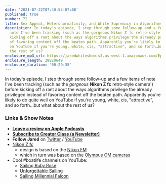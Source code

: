 ```yaml
---
date: '2021-07-22T07:40:55-07:00'
published: true
number: 72
title: Sex Appeal, Heteronormativity, and White Supremacy in Algorithms
description: In today's episode, I step through some follow-up and a few items of
  note I've been tracking (such as the gorgeous Nikon Z fc retro-style camera!) before
  kicking off a rant about the ways algorithms privilege the already privileged instead
  of favoring content off the beaten path. Apparently you're likely to do quite well
  on YouTube if you're young, white, cis, "attractive", and so forth…but what about
  the rest of us?
enclosure_mp3_url: https://jaredwhiteshow.s3.us-west-1.amazonaws.com/Episode%2072%20-%20Sex%20Appeal%2C%20Heteronormativity%2C%20and%20White%20Supremacy%20in%20Algorithms.mp3
enclosure_length: 28820649
enclosure_duration: '00:29:35'
---
```


In today's episode, I step through some follow-up and a few items of note I've been tracking (such as the *gorgeous* **Nikon Z fc** retro-style camera!) before kicking off a rant about the ways algorithms privilege the already privileged instead of favoring content off the beaten path. Apparently you're likely to do quite well on YouTube if you're young, white, cis, "attractive", and so forth…but what about the rest of us?

### Links & Show Notes

* **[Leave a review on Apple Podcasts](https://podcasts.apple.com/us/podcast/fresh-fusion/id1387528457)**
* **[Subscribe to Creator Class (a Newsletter)](https://www.getrevue.co/profile/creatorclass)**
* **Follow Jared** on [Twitter](https://twitter.com/jaredcwhite) / [YouTube](https://www.youtube.com/channel/UCx90UL8AZfxSbBbFQ7L2t5w)
* [Nikon Z fc](https://www.nikonusa.com/en/nikon-products/product/mirrorless-cameras/z-fc.html)
  * design is based on the [Nikon FM](https://en.wikipedia.org/wiki/Nikon_FM)
  * which in turn was based on the [Olympus OM cameras](https://en.wikipedia.org/wiki/Olympus_OM_system)
* Cool #boatlife channels on YouTube:
  * [Sailing Ruby Rose](https://www.youtube.com/channel/UC9rRsBE2nFbnUSjtmv6Jq6w)
  * [Unforgettable Sailing](https://www.youtube.com/channel/UClWGSLRrdIW0S4bxPo0C5cw)
  * [Sailing Millennial Falcon](https://www.youtube.com/channel/UC-e4fYEUg2tVQ0NGL9oD1RQ)